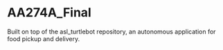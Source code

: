# AA274A_Final
Built on top of the asl_turtlebot repository, an autonomous application for food pickup and delivery.
